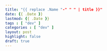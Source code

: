 ```yaml
---
title: "{{ replace .Name "-" " " | title }}"
date: {{ .Date }}
lastmod: {{ .Date }}
tags : [ "dev" ]
categories : [ "dev" ]
layout: post
highlight: false
draft: true
---
```

